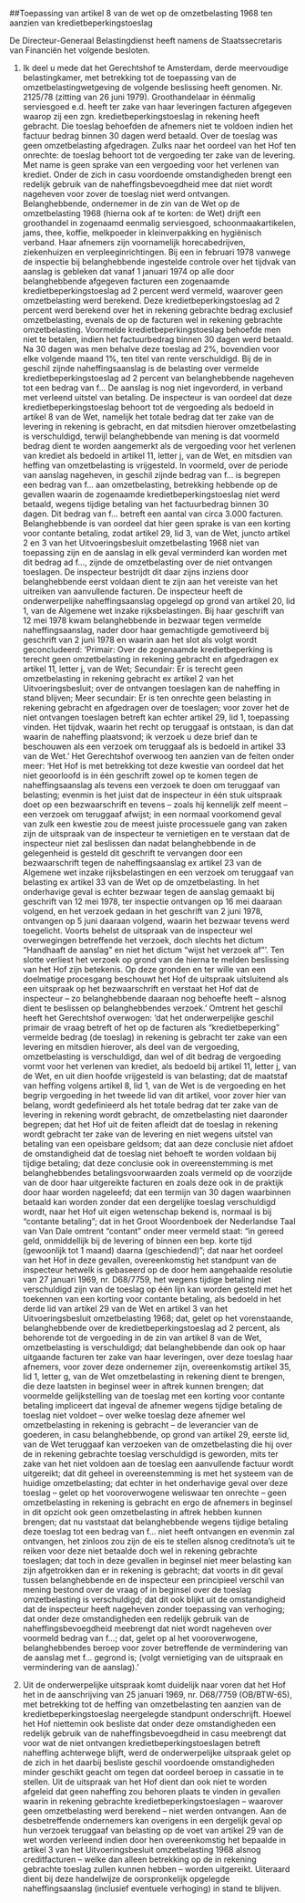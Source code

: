 <meta http-equiv='Content-Type' content='text/html; charset=utf-8' />

##Toepassing van artikel 8 van de wet op de omzetbelasting 1968 ten aanzien van kredietbeperkingstoeslag

De Directeur-Generaal Belastingdienst heeft namens de Staatssecretaris van Financiën het volgende besloten.     

1. Ik deel u mede dat het Gerechtshof te Amsterdam, derde meervoudige belastingkamer, met betrekking tot de toepassing van de omzetbelastingwetgeving de volgende beslissing heeft genomen. Nr. 2125/78 (zitting van 26 juni 1979). Groothandelaar in éénmalig serviesgoed e.d. heeft ter zake van haar leveringen facturen afgegeven waarop zij een zgn. kredietbeperkingstoeslag in rekening heeft gebracht. Die toeslag behoefden de afnemers niet te voldoen indien het factuur bedrag binnen 30 dagen werd betaald. Over de toeslag was geen omzetbelasting afgedragen. Zulks naar het oordeel van het Hof ten onrechte: de toeslag behoort tot de vergoeding ter zake van de levering. Met name is geen sprake van een vergoeding voor het verlenen van krediet. Onder de zich in casu voordoende omstandigheden brengt een redelijk gebruik van de naheffingsbevoegdheid mee dat niet wordt nageheven voor zover de toeslag niet werd ontvangen. Belanghebbende, ondernemer in de zin van de Wet op de omzetbelasting 1968 (hierna ook af te korten: de Wet) drijft een groothandel in zogenaamd eenmalig serviesgoed, schoonmaakartikelen, jams, thee, koffie, melkpoeder in kleinverpakking en hygiënisch verband. Haar afnemers zijn voornamelijk horecabedrijven, ziekenhuizen en verpleeginrichtingen. Bij een in februari 1978 vanwege de inspectie bij belanghebbende ingestelde controle over het tijdvak van aanslag is gebleken dat vanaf 1 januari 1974 op alle door belanghebbende afgegeven facturen een zogenaamde kredietbeperkingstoeslag ad 2 percent werd vermeld, waarover geen omzetbelasting werd berekend. Deze kredietbeperkingstoeslag ad 2 percent werd berekend over het in rekening gebrachte bedrag exclusief omzetbelasting, evenals de op de facturen wel in rekening gebrachte omzetbelasting. Voormelde kredietbeperkingstoeslag behoefde men niet te betalen, indien het factuurbedrag binnen 30 dagen werd betaald. Na 30 dagen was men behalve deze toeslag ad 2%, bovendien voor elke volgende maand 1%, ten titel van rente verschuldigd. Bij de in geschil zijnde naheffingsaanslag is de belasting over vermelde kredietbeperkingstoeslag ad 2 percent van belanghebbende nageheven tot een bedrag van f... De aanslag is nog niet ingevorderd, in verband met verleend uitstel van betaling. De inspecteur is van oordeel dat deze kredietbeperkingstoeslag behoort tot de vergoeding als bedoeld in artikel 8 van de Wet, namelijk het totale bedrag dat ter zake van de levering in rekening is gebracht, en dat mitsdien hierover omzetbelasting is verschuldigd, terwijl belanghebbende van mening is dat voormeld bedrag dient te worden aangemerkt als de vergoeding voor het verlenen van krediet als bedoeld in artikel 11, letter j, van de Wet, en mitsdien van heffing van omzetbelasting is vrijgesteld. In voormeld, over de periode van aanslag nageheven, in geschil zijnde bedrag van f... is begrepen een bedrag van f... aan omzetbelasting, betrekking hebbende op de gevallen waarin de zogenaamde kredietbeperkingstoeslag niet werd betaald, wegens tijdige betaling van het factuurbedrag binnen 30 dagen. Dit bedrag van f... betreft een aantal van circa 3.000 facturen. Belanghebbende is van oordeel dat hier geen sprake is van een korting voor contante betaling, zodat artikel 29, lid 3, van de Wet, juncto artikel 2 en 3 van het Uitvoeringsbesluit omzetbelasting 1968 niet van toepassing zijn en de aanslag in elk geval verminderd kan worden met dit bedrag ad f..., zijnde de omzetbelasting over de niet ontvangen toeslagen. De inspecteur bestrijdt dit daar zijns inziens door belanghebbende eerst voldaan dient te zijn aan het vereiste van het uitreiken van aanvullende facturen. De inspecteur heeft de onderwerpelijke naheffingsaanslag opgelegd op grond van artikel 20, lid 1, van de Algemene wet inzake rijksbelastingen. Bij haar geschrift van 12 mei 1978 kwam belanghebbende in bezwaar tegen vermelde naheffingsaanslag, nader door haar gemachtigde gemotiveerd bij geschrift van 2 juni 1978 en waarin aan het slot als volgt wordt geconcludeerd: ‘Primair: Over de zogenaamde kredietbeperking is terecht geen omzetbelasting in rekening gebracht en afgedragen ex artikel 11, letter j, van de Wet; Secundair: Er is terecht geen omzetbelasting in rekening gebracht ex artikel 2 van het Uitvoeringsbesluit; over de ontvangen toeslagen kan de naheffing in stand blijven; Meer secundair: Er is ten onrechte geen belasting in rekening gebracht en afgedragen over de toeslagen; voor zover het de niet ontvangen toeslagen betreft kan echter artikel 29, lid 1, toepassing vinden. Het tijdvak, waarin het recht op teruggaaf is ontstaan, is dan dat waarin de naheffing plaatsvond; ik verzoek u deze brief dan te beschouwen als een verzoek om teruggaaf als is bedoeld in artikel 33 van de Wet.’ Het Gerechtshof overwoog ten aanzien van de feiten onder meer: ‘Het Hof is met betrekking tot deze kwestie van oordeel dat het niet geoorloofd is in één geschrift zowel op te komen tegen de naheffingsaanslag als tevens een verzoek te doen om teruggaaf van belasting; evenmin is het juist dat de inspecteur in één stuk uitspraak doet op een bezwaarschrift en tevens – zoals hij kennelijk zelf meent – een verzoek om teruggaaf afwijst; in een normaal voorkomend geval van zulk een kwestie zou de meest juiste processuele gang van zaken zijn de uitspraak van de inspecteur te vernietigen en te verstaan dat de inspecteur niet zal beslissen dan nadat belanghebbende in de gelegenheid is gesteld dit geschrift te vervangen door een bezwaarschrift tegen de naheffingsaanslag ex artikel 23 van de Algemene wet inzake rijksbelastingen en een verzoek om teruggaaf van belasting ex artikel 33 van de Wet op de omzetbelasting. In het onderhavige geval is echter bezwaar tegen de aanslag gemaakt bij geschrift van 12 mei 1978, ter inspectie ontvangen op 16 mei daaraan volgend, en het verzoek gedaan in het geschrift van 2 juni 1978, ontvangen op 5 juni daaraan volgend, waarin het bezwaar tevens werd toegelicht. Voorts behelst de uitspraak van de inspecteur wel overwegingen betreffende het verzoek, doch slechts het dictum “Handhaaft de aanslag” en niet het dictum “wijst het verzoek af”’. Ten slotte verliest het verzoek op grond van de hierna te melden beslissing van het Hof zijn betekenis. Op deze gronden en ter wille van een doelmatige procesgang beschouwt het Hof de uitspraak uitsluitend als een uitspraak op het bezwaarschrift en verstaat het Hof dat de inspecteur – zo belanghebbende daaraan nog behoefte heeft – alsnog dient te beslissen op belanghebbendes verzoek.’ Omtrent het geschil heeft het Gerechtshof overwogen: ‘dat het onderwerpelijke geschil primair de vraag betreft of het op de facturen als “kredietbeperking” vermelde bedrag (de toeslag) in rekening is gebracht ter zake van een levering en mitsdien hierover, als deel van de vergoeding, omzetbelasting is verschuldigd, dan wel of dit bedrag de vergoeding vormt voor het verlenen van krediet, als bedoeld bij artikel 11, letter j, van de Wet, en uit dien hoofde vrijgesteld is van belasting; dat de maatstaf van heffing volgens artikel 8, lid 1, van de Wet is de vergoeding en het begrip vergoeding in het tweede lid van dit artikel, voor zover hier van belang, wordt gedefinieerd als het totale bedrag dat ter zake van de levering in rekening wordt gebracht, de omzetbelasting niet daaronder begrepen; dat het Hof uit de feiten afleidt dat de toeslag in rekening wordt gebracht ter zake van de levering en niet wegens uitstel van betaling van een opeisbare geldsom; dat aan deze conclusie niet afdoet de omstandigheid dat de toeslag niet behoeft te worden voldaan bij tijdige betaling; dat deze conclusie ook in overeenstemming is met belanghebbendes betalingsvoorwaarden zoals vermeld op de voorzijde van de door haar uitgereikte facturen en zoals deze ook in de praktijk door haar worden nageleefd; dat een termijn van 30 dagen waarbinnen betaald kan worden zonder dat een dergelijke toeslag verschuldigd wordt, naar het Hof uit eigen wetenschap bekend is, normaal is bij “contante betaling”; dat in het Groot Woordenboek der Nederlandse Taal van Van Dale omtrent “contant” onder meer vermeld staat: “in gereed geld, onmiddellijk bij de levering of binnen een bep. korte tijd (gewoonlijk tot 1 maand) daarna (geschiedend)”; dat naar het oordeel van het Hof in deze gevallen, overeenkomstig het standpunt van de inspecteur hetwelk is gebaseerd op de door hem aangehaalde resolutie van 27 januari 1969, nr. D68/7759, het wegens tijdige betaling niet verschuldigd zijn van de toeslag op één lijn kan worden gesteld met het toekennen van een korting voor contante betaling, als bedoeld in het derde lid van artikel 29 van de Wet en artikel 3 van het Uitvoeringsbesluit omzetbelasting 1968; dat, gelet op het vorenstaande, belanghebbende over de kredietbeperkingstoeslag ad 2 percent, als behorende tot de vergoeding in de zin van artikel 8 van de Wet, omzetbelasting is verschuldigd; dat belanghebbende dan ook op haar uitgaande facturen ter zake van haar leveringen, over deze toeslag haar afnemers, voor zover deze ondernemer zijn, overeenkomstig artikel 35, lid 1, letter g, van de Wet omzetbelasting in rekening dient te brengen, die deze laatsten in beginsel weer in aftrek kunnen brengen; dat voormelde gelijkstelling van de toeslag met een korting voor contante betaling impliceert dat ingeval de afnemer wegens tijdige betaling de toeslag niet voldoet – over welke toeslag deze afnemer wel omzetbelasting in rekening is gebracht – de leverancier van de goederen, in casu belanghebbende, op grond van artikel 29, eerste lid, van de Wet teruggaaf kan verzoeken van de omzetbelasting die hij over de in rekening gebrachte toeslag verschuldigd is geworden, mits ter zake van het niet voldoen aan de toeslag een aanvullende factuur wordt uitgereikt; dat dit geheel in overeenstemming is met het systeem van de huidige omzetbelasting; dat echter in het onderhavige geval over deze toeslag – gelet op het vooroverwogene weliswaar ten onrechte – geen omzetbelasting in rekening is gebracht en ergo de afnemers in beginsel in dit opzicht ook geen omzetbelasting in aftrek hebben kunnen brengen; dat nu vaststaat dat belanghebbende wegens tijdige betaling deze toeslag tot een bedrag van f... niet heeft ontvangen en evenmin zal ontvangen, het zinloos zou zijn de eis te stellen alsnog creditnota’s uit te reiken voor deze niet betaalde doch wel in rekening gebrachte toeslagen; dat toch in deze gevallen in beginsel niet meer belasting kan zijn afgetrokken dan er in rekening is gebracht; dat voorts in dit geval tussen belanghebbende en de inspecteur een principieel verschil van mening bestond over de vraag of in beginsel over de toeslag omzetbelasting is verschuldigd; dat dit ook blijkt uit de omstandigheid dat de inspecteur heeft nageheven zonder toepassing van verhoging; dat onder deze omstandigheden een redelijk gebruik van de naheffingsbevoegdheid meebrengt dat niet wordt nageheven over voormeld bedrag van f...; dat, gelet op al het vooroverwogene, belanghebbendes beroep voor zover betreffende de vermindering van de aanslag met f... gegrond is; (volgt vernietiging van de uitspraak en vermindering van de aanslag).’  

2. Uit de onderwerpelijke uitspraak komt duidelijk naar voren dat het Hof het in de aanschrijving van 25 januari 1969, nr. D68/7759 (OB/BTW-65), met betrekking tot de heffing van omzetbelasting ten aanzien van de kredietbeperkingstoeslag neergelegde standpunt onderschrijft. Hoewel het Hof niettemin ook besliste dat onder deze omstandigheden een redelijk gebruik van de naheffingsbevoegdheid in casu meebrengt dat voor wat de niet ontvangen kredietbeperkingstoeslagen betreft naheffing achterwege blijft, werd de onderwerpelijke uitspraak gelet op de zich in het daarbij besliste geschil voordoende omstandigheden minder geschikt geacht om tegen dat oordeel beroep in cassatie in te stellen. Uit de uitspraak van het Hof dient dan ook niet te worden afgeleid dat geen naheffing zou behoren plaats te vinden in gevallen waarin in rekening gebrachte kredietbeperkingstoeslagen – waarover geen omzetbelasting werd berekend – niet werden ontvangen. Aan de desbetreffende ondernemers kan overigens in een dergelijk geval op hun verzoek teruggaaf van belasting op de voet van artikel 29 van de wet worden verleend indien door hen overeenkomstig het bepaalde in artikel 3 van het Uitvoeringsbesluit omzetbelasting 1968 alsnog creditfacturen – welke dan alleen betrekking op de in rekening gebrachte toeslag zullen kunnen hebben – worden uitgereikt. Uiteraard dient bij deze handelwijze de oorspronkelijk opgelegde naheffingsaanslag (inclusief eventuele verhoging) in stand te blijven.      
